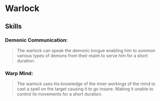 Warlock
=======

Skills
------

### Demonic Communication:
> The warlock can speak the demonic tongue enabling him to summon various types of demons from their realm to serve him for a short duration.

### Warp Mind:
> The warlock uses his knowledge of the inner workings of the mind to cast a spell on the target causing it to go insane. Making it unable to control its movements for a short duration.
